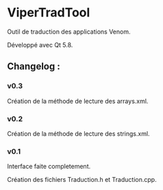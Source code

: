 # ViperTradTool
Outil de traduction des applications Venom.

Développé avec Qt 5.8. 

## Changelog :


### v0.3

Création de la méthode de lecture des arrays.xml.


### v0.2

Création de la méthode de lecture des strings.xml.


### v0.1

Interface faite completement.

Création des fichiers Traduction.h et Traduction.cpp.
